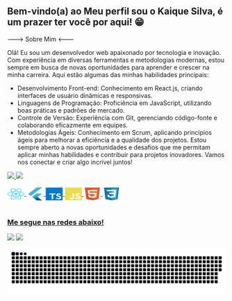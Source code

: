 ## Bem-vindo(a) ao Meu perfil sou o Kaique Silva, é um prazer ter você por aqui! 😁

   ---> Sobre Mim <---
   
   Olá! Eu sou um desenvolvedor web apaixonado por tecnologia e inovação. Com experiência em diversas ferramentas e metodologias modernas, estou sempre em busca de novas oportunidades para aprender e crescer na minha carreira. Aqui estão algumas das minhas habilidades principais:

* Desenvolvimento Front-end: Conhecimento em React.js, criando interfaces de usuário dinâmicas e responsivas.
* Linguagens de Programação: Proficiência em JavaScript, utilizando boas práticas e padrões de mercado.
* Controle de Versão: Experiência com Git, gerenciando código-fonte e colaborando eficazmente em equipes.
* Metodologias Ágeis: Conhecimento em Scrum, aplicando princípios ágeis para melhorar a eficiência e a qualidade dos projetos.
Estou sempre aberto a novas oportunidades e desafios que me permitam aplicar minhas habilidades e contribuir para projetos inovadores. Vamos nos conectar e criar algo incrível juntos!

 
 <div>
  <a href="https://github.com/kaiquewolf">
  <img height="180em" src="https://github-readme-stats.vercel.app/api?username=kaiquewolf&show_icons=true&theme=tokyonight&include_all_commits=true&count_private=true"/>
   <img height="180em" src="https://github-readme-stats.vercel.app/api/top-langs/?username=kaiquewolf&layout=compact&langs_count=6&theme=tokyonight"/>
<div style="display: inline_block"><br>
  <img align="center" alt="React" height="30" width="40" src="https://raw.githubusercontent.com/devicons/devicon/master/icons/react/react-original.svg">
  <img align="center" alt="Flutter" height="30" width="40" src="https://raw.githubusercontent.com/devicons/devicon/master/icons/flutter/flutter-original.svg">
  <img align="center" alt="CSS" height="30" width="40" src="https://raw.githubusercontent.com/devicons/devicon/master/icons/typescript/typescript-original.svg">
  <img align="center" alt="Js" height="30" width="40" src="https://raw.githubusercontent.com/devicons/devicon/master/icons/javascript/javascript-plain.svg">
  <img align="center" alt="HTML" height="30" width="40" src="https://raw.githubusercontent.com/devicons/devicon/master/icons/html5/html5-original.svg">
  <img align="center" alt="CSS" height="30" width="40" src="https://raw.githubusercontent.com/devicons/devicon/master/icons/css3/css3-original.svg">

 
</div>
 
 <br>
 
  ### Me segue nas redes abaixo!
 
<div> 
  <a href="https://www.instagram.com/kaique_wolf/" target="_blank"><img src="https://img.shields.io/badge/-Instagram-%23E4405F?style=for-the-badge&logo=instagram&logoColor=white" target="_blank"></a> 
  <a href="https://www.linkedin.com/in/kaiquesilvadev/" target="_blank"><img src="https://img.shields.io/badge/-LinkedIn-%230077B5?style=for-the-badge&logo=linkedin&logoColor=white" target="_blank"></a> 
 
 ![Snake animation](https://raw.githubusercontent.com/Envoy-VC/Envoy-VC/output/github-contribution-grid-snake-dark.svg)

</div>
